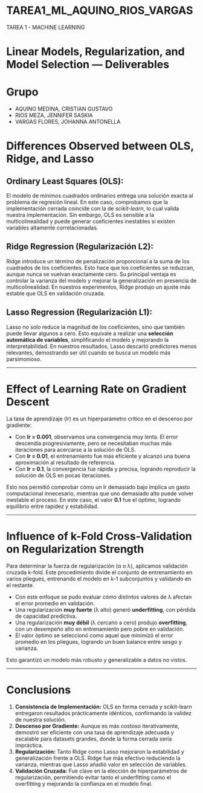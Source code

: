 # TAREA1_ML_AQUINO_RIOS_VARGAS
TAREA 1 - MACHINE LEARNING

# Linear Models, Regularization, and Model Selection — Deliverables

# Grupo
- AQUINO MEDINA, CRISTIAN GUSTAVO
- RIOS MEZA, JENNIFER SASKIA
- VARGAS FLORES, JOHANNA ANTONELLA

# Differences Observed between OLS, Ridge, and Lasso

## Ordinary Least Squares (OLS):
El modelo de mínimos cuadrados ordinarios entrega una solución exacta al problema de regresión lineal. En este caso, comprobamos que la implementación cerrada coincide con la de *scikit-learn*, lo cual valida nuestra implementación. Sin embargo, OLS es sensible a la multicolinealidad y puede generar coeficientes inestables si existen variables altamente correlacionadas.

## Ridge Regression (Regularización L2):
Ridge introduce un término de penalización proporcional a la suma de los cuadrados de los coeficientes. Esto hace que los coeficientes se reduzcan, aunque nunca se vuelvan exactamente cero. Su principal ventaja es controlar la varianza del modelo y mejorar la generalización en presencia de multicolinealidad. En nuestros experimentos, Ridge produjo un ajuste más estable que OLS en validación cruzada.

## Lasso Regression (Regularización L1):
Lasso no solo reduce la magnitud de los coeficientes, sino que también puede llevar algunos a cero. Esto equivale a realizar una **selección automática de variables**, simplificando el modelo y mejorando la interpretabilidad. En nuestros resultados, Lasso descartó predictores menos relevantes, demostrando ser útil cuando se busca un modelo más parsimonioso.
________________________________________
# Effect of Learning Rate on Gradient Descent
La tasa de aprendizaje (lr) es un hiperparámetro crítico en el descenso por gradiente:

* Con **lr = 0.001**, observamos una convergencia muy lenta. El error descendía progresivamente, pero se necesitaban muchas más iteraciones para acercarse a la solución de OLS.
* Con **lr = 0.01**, el entrenamiento fue más eficiente y alcanzó una buena aproximación al resultado de referencia.
* Con **lr = 0.1**, la convergencia fue rápida y precisa, logrando reproducir la solución de OLS en pocas iteraciones.

Esto nos permitió comprobar cómo un lr demasiado bajo implica un gasto computacional innecesario, mientras que uno demasiado alto puede volver inestable el proceso. En este caso, el valor **0.1** fue el óptimo, logrando equilibrio entre rapidez y estabilidad.
________________________________________
# Influence of k-Fold Cross-Validation on Regularization Strength
Para determinar la fuerza de regularización (α o λ), aplicamos validación cruzada k-fold. Este procedimiento divide el conjunto de entrenamiento en varios pliegues, entrenando el modelo en k-1 subconjuntos y validando en el restante.

* Con este enfoque se pudo evaluar cómo distintos valores de λ afectan el error promedio en validación.
* Una regularización **muy fuerte** (λ alto) generó **underfitting**, con pérdida de capacidad predictiva.
* Una regularización **muy débil** (λ cercano a cero) produjo **overfitting**, con un desempeño alto en entrenamiento pero pobre en validación.
* El valor óptimo se seleccionó como aquel que minimizó el error promedio en los pliegues, logrando un buen balance entre sesgo y varianza.

Esto garantizó un modelo más robusto y generalizable a datos no vistos.
________________________________________
# Conclusions
1.	**Consistencia de Implementación:** OLS en forma cerrada y scikit-learn entregaron resultados prácticamente idénticos, confirmando la validez de nuestra solución.
2.	**Descenso por Gradiente:** Aunque es más costoso iterativamente, demostró ser eficiente con una tasa de aprendizaje adecuada y escalable para datasets grandes, donde la forma cerrada sería impráctica.
3.	**Regularización:** Tanto Ridge como Lasso mejoraron la estabilidad y generalización frente a OLS. Ridge fue más efectivo reduciendo la varianza, mientras que Lasso añadió valor en selección de variables.
4.	**Validación Cruzada:** Fue clave en la elección de hiperparámetros de regularización, permitiendo evitar tanto el underfitting como el overfitting y mejorando la confianza en el modelo final.

